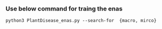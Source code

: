 ### Use below command for traing the enas 

```
python3 PlantDisease_enas.py --search-for  {macro, mirco}
```

